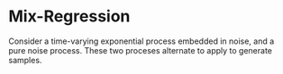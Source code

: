 # Mix-Regression
Consider a time-varying exponential process embedded in noise, and a pure noise process. These two proceses alternate to apply to generate samples. 
